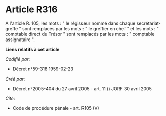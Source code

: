 # Article R316

A l'article R. 105, les mots : " le régisseur nommé dans chaque secrétariat-greffe " sont remplacés par les mots : " le
greffier en chef " et les mots : " comptable direct du Trésor " sont remplacés par les mots : " comptable assignataire ".

**Liens relatifs à cet article**

_Codifié par_:

  - Décret n°59-318 1959-02-23

_Créé par_:

  - Décret n°2005-404 du 27 avril 2005 - art. 11 () JORF 30 avril 2005

_Cite_:

  - Code de procédure pénale - art. R105 (V)
